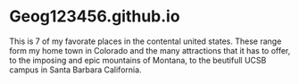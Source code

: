 # Geog123456.github.io
This is 7 of my favorate places in the contental united states. These range form my home town in Colorado and the many attractions that it has to offer, to the imposing and epic mountains of Montana, to the beutifull UCSB campus in Santa Barbara California.
